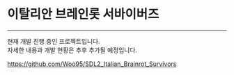 # **이탈리안 브레인롯 서바이버즈**
---

현재 개발 진행 중인 프로젝트입니다.  
자세한 내용과 개발 현황은 추후 추가될 예정입니다.

https://github.com/Woo95/SDL2_Italian_Brainrot_Survivors